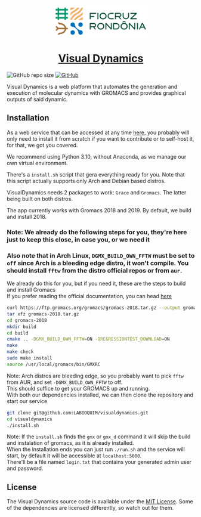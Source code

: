 <p align="center">
    <a href="https://www.rondonia.fiocruz.br/laboratorios/bioinformatica-e-quimica-medicinal/" target="_blank">
        <img alt="Fiocruz Rondônia" src="./app/static/img/fiocruz-ro.png" style="display: block; margin: 0 auto; margin-bottom: 20px;"  width="50%" />
    </a>
</p>

<a href="http://visualdynamics.fiocruz.br/" target="_blank">
    <h1 align="center">Visual Dynamics</h1>
</a>

![GitHub repo size](https://img.shields.io/github/repo-size/LABIOQUIM/visualdynamics)
[![GitHub](https://img.shields.io/github/license/LABIOQUIM/visualdynamics)](https://github.com/LABIOQUIM/visualdynamics/blob/master/LICENSE)



Visual Dynamics is a web platform that automates the generation and execution of molecular dynamics with GROMACS and provides graphical outputs of said dynamic.

## Installation
As a web service that can be accessed at any time [here](http://visualdynamics.fiocruz.br/), you probably will only need to install it from scratch if you want to contribute or to self-host it, for that, we got you covered.

We recommend using Python 3.10, without Anaconda, as we manage our own virtual environment.

There's a `install.sh` script that gera everything ready for you. Note that this script actually supports only Arch and Debian based distros.

VisualDynamics needs 2 packages to work: `Grace` and `Gromacs`. The latter being built on both distros.

The app currently works with Gromacs 2018 and 2019. By default, we build and install 2018.  
### Note: We already do the following steps for you, they're here just to keep this close, in case you, or we need it

### Also note that in Arch Linux, `DGMX_BUILD_OWN_FFTW` must be set to `off` since Arch is a bleeding edge distro, it won't compile. You should install `fftw` from the distro official repos or from `aur`.

We already do this for you, but if you need it, these are the steps to build and install Gromacs  
If you prefer reading the official documentation, you can head [here](https://manual.gromacs.org/documentation/2018/install-guide/index.html)
```zsh
curl https://ftp.gromacs.org/gromacs/gromacs-2018.tar.gz --output gromacs-2018.tar.gz
tar xfz gromacs-2018.tar.gz
cd gromacs-2018
mkdir build
cd build
cmake .. -DGMX_BUILD_OWN_FFTW=ON -DREGRESSIONTEST_DOWNLOAD=ON
make
make check
sudo make install
source /usr/local/gromacs/bin/GMXRC
```
Note: Arch distros are bleeding edge, so you probably want to pick `fftw` from AUR, and set `-DGMX_BUILD_OWN_FFTW` to off.  
This should suffice to get your GROMACS up and running.  
With both our dependencies installed, we can then clone the repository and start our service
```sh
git clone git@github.com:LABIOQUIM/visualdynamics.git
cd visualdynamics
./install.sh
```
Note: If the `install.sh` finds the `gmx` or `gmx_d` command it will skip the build and instalation of gromacs, as it is already installed.  
When the installation ends you can just run `./run.sh` and the service will start, by default it will be accessible at `localhost:5000`.  
There'll be a file named `login.txt` that contains your generated admin user and password.

## License
The Visual Dynamics source code is available under the [MIT License](./LICENSE). Some of the dependencies are licensed differently, so watch out for them.
